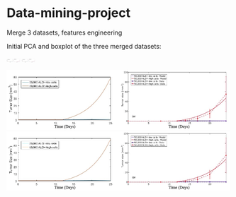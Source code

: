 # Data-mining-project
Merge 3 datasets, features engineering

Initial PCA and boxplot of the three merged datasets:
<p float="left">
  <img src="https://github.com/Riccardo-Cpt/Modelling-project/blob/master/Fig2A_merged.jpg?raw=true" width="30" />
  <img src="https://github.com/Riccardo-Cpt/Modelling-project/blob/master/Fig2A_merged.jpg?raw=true" width="30" /> 
</p>

![alt text](https://github.com/Riccardo-Cpt/Modelling-project/blob/master/Fig2A_merged.jpg?raw=true)
![alt text](https://github.com/Riccardo-Cpt/Modelling-project/blob/master/Fig2A_merged.jpg?raw=true)
